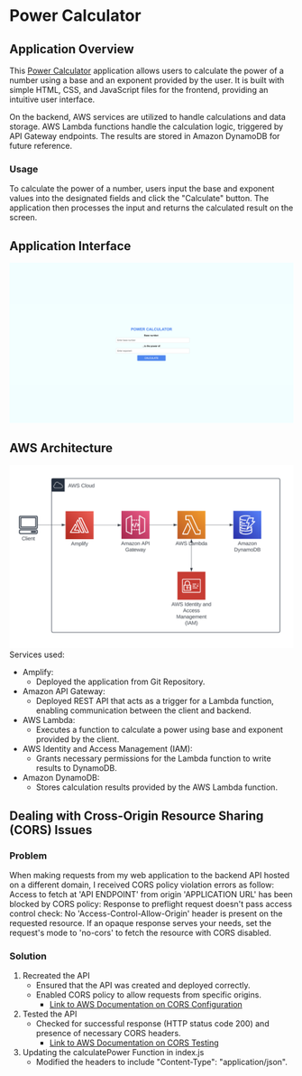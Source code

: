 # Power Calculator
## Application Overview
This [Power Calculator](https://main.d2lo9tdznqi5ih.amplifyapp.com/) application allows users to calculate the power of a number using a base and an exponent provided by the user. It is built with simple HTML, CSS, and JavaScript files for the frontend, providing an intuitive user interface.

On the backend, AWS services are utilized to handle calculations and data storage. AWS Lambda functions handle the calculation logic, triggered by API Gateway endpoints. The results are stored in Amazon DynamoDB for future reference.
### Usage
To calculate the power of a number, users input the base and exponent values into the designated fields and click the "Calculate" button. The application then processes the input and returns the calculated result on the screen.
## Application Interface
![Application Interface](/images/application-interface.png)
## AWS Architecture
![AWS Architecture](/images/aws-architecture.png)
Services used:
- Amplify:
    - Deployed the application from Git Repository.
- Amazon API Gateway:
    - Deployed REST API that acts as a trigger for a Lambda function, enabling communication between the client and backend.
- AWS Lambda:
    - Executes a function to calculate a power using base and exponent provided by the client.
- AWS Identity and Access Management (IAM):
    - Grants necessary permissions for the Lambda function to write results to DynamoDB.
- Amazon DynamoDB:
    - Stores calculation results provided by the AWS Lambda function.
## Dealing with Cross-Origin Resource Sharing (CORS) Issues
### Problem
When making requests from my web application to the backend API hosted on a different domain, I received CORS policy violation errors as follow:
Access to fetch at 'API ENDPOINT' from origin 'APPLICATION URL' has been blocked by CORS policy: Response to preflight request doesn't pass access control check: No 'Access-Control-Allow-Origin' header is present on the requested resource. If an opaque response serves your needs, set the request's mode to 'no-cors' to fetch the resource with CORS disabled.
### Solution
1. Recreated the API
    - Ensured that the API was created and deployed correctly.
    - Enabled CORS policy to allow requests from specific origins.
        - [Link to AWS Documentation on CORS Configuration](https://docs.aws.amazon.com/apigateway/latest/developerguide/how-to-cors.html)
2. Tested the API
    - Checked for successful response (HTTP status code 200) and presence of necessary CORS headers.
        - [Link to AWS Documentation on CORS Testing](https://docs.aws.amazon.com/apigateway/latest/developerguide/apigateway-test-cors.html)
3. Updating the calculatePower Function in index.js
    - Modified the headers to include "Content-Type": "application/json".